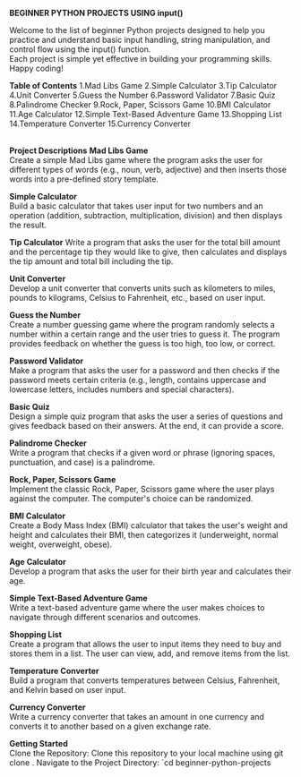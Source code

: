 **BEGINNER PYTHON PROJECTS USING input()**<br>

Welcome to the list of beginner Python projects designed to help you practice and understand basic input handling, string manipulation, and control flow using the input() function.<br> Each project is simple yet effective in building your programming skills. Happy coding!<br>

**Table of Contents**
1.Mad Libs Game
2.Simple Calculator
3.Tip Calculator
4.Unit Converter
5.Guess the Number
6.Password Validator
7.Basic Quiz
8.Palindrome Checker
9.Rock, Paper, Scissors Game
10.BMI Calculator
11.Age Calculator
12.Simple Text-Based Adventure Game
13.Shopping List
14.Temperature Converter
15.Currency Converter<br><br>

**Project Descriptions**
**Mad Libs Game**<br>
Create a simple Mad Libs game where the program asks the user for different types of words (e.g., noun, verb, adjective) and then inserts those words into a pre-defined story template.<br>

**Simple Calculator**<br>
Build a basic calculator that takes user input for two numbers and an operation (addition, subtraction, multiplication, division) and then displays the result.<br>

**Tip Calculator**
Write a program that asks the user for the total bill amount and the percentage tip they would like to give, then calculates and displays the tip amount and total bill including the tip.<br>

**Unit Converter**<br>
Develop a unit converter that converts units such as kilometers to miles, pounds to kilograms, Celsius to Fahrenheit, etc., based on user input.<br>

**Guess the Number**<br>
Create a number guessing game where the program randomly selects a number within a certain range and the user tries to guess it. The program provides feedback on whether the guess is too high, too low, or correct.<br>

**Password Validator**<br>
Make a program that asks the user for a password and then checks if the password meets certain criteria (e.g., length, contains uppercase and lowercase letters, includes numbers and special characters).<br>

**Basic Quiz**<br>
Design a simple quiz program that asks the user a series of questions and gives feedback based on their answers. At the end, it can provide a score.<br>

**Palindrome Checker**<br>
Write a program that checks if a given word or phrase (ignoring spaces, punctuation, and case) is a palindrome.<br>

**Rock, Paper, Scissors Game**<br>
Implement the classic Rock, Paper, Scissors game where the user plays against the computer. The computer's choice can be randomized.<br>

**BMI Calculator**<br>
Create a Body Mass Index (BMI) calculator that takes the user's weight and height and calculates their BMI, then categorizes it (underweight, normal weight, overweight, obese).<br>

**Age Calculator**<br>
Develop a program that asks the user for their birth year and calculates their age.<br>

**Simple Text-Based Adventure Game**<br>
Write a text-based adventure game where the user makes choices to navigate through different scenarios and outcomes.<br>

**Shopping List**<br>
Create a program that allows the user to input items they need to buy and stores them in a list. The user can view, add, and remove items from the list.<br>

**Temperature Converter**<br>
Build a program that converts temperatures between Celsius, Fahrenheit, and Kelvin based on user input.<br>

**Currency Converter**<br>
Write a currency converter that takes an amount in one currency and converts it to another based on a given exchange rate.<br>

**Getting Started**<br>
Clone the Repository: Clone this repository to your local machine using git clone <repository-url>.
Navigate to the Project Directory: `cd beginner-python-projects


